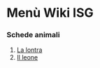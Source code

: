<html lang="it">

<head>
	<!--<title>Menù-WikiISG</title> <!-- compare sulla scheda in alto nel browser -->
</head>

<body>

<h1>Menù Wiki ISG</h1>
<h3>Schede animali</h3>
<ol>
<li><a href="Lontra.html">La lontra</a></li>
<li><a href="Leone.html">Il leone</a></li>
</ol>

</body>
</html>
